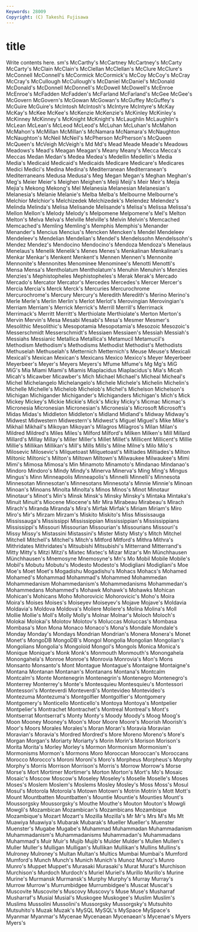 ```yaml
---
Keywords: 28009 
Copyright: (C) Takeshi Fujisawa
---
```


# title

Write contents here.
sm's McCarthy's McCartney McCartney's McCarty McCarty's McClain McClain's McClellan
McClellan's McClure McClure's McConnell McConnell's McCormick McCormick's McCoy McCoy's McCray
McCray's McCullough McCullough's McDaniel McDaniel's McDonald McDonald's McDonnell McDonnell's McDowell
McDowell's McEnroe McEnroe's McFadden McFadden's McFarland McFarland's McGee McGee's McGovern
McGovern's McGowan McGowan's McGuffey McGuffey's McGuire McGuire's McIntosh McIntosh's McIntyre
McIntyre's McKay McKay's McKee McKee's McKenzie McKenzie's McKinley McKinley's McKinney
McKinney's McKnight McKnight's McLaughlin McLaughlin's McLean McLean's McLeod McLeod's McLuhan
McLuhan's McMahon McMahon's McMillan McMillan's McNamara McNamara's McNaughton McNaughton's McNeil
McNeil's McPherson McPherson's McQueen McQueen's McVeigh McVeigh's Md Md's Mead
Meade Meade's Meadows Meadows's Mead's Meagan Meagan's Meany Meany's Mecca
Mecca's Meccas Medan Medan's Medea Medea's Medellin Medellin's Media Media's
Medicaid Medicaid's Medicaids Medicare Medicare's Medicares Medici Medici's Medina Medina's
Mediterranean Mediterranean's Mediterraneans Medusa Medusa's Meg Megan Megan's Meghan Meghan's
Meg's Meier Meier's Meighen Meighen's Meiji Meiji's Meir Meir's Mejia
Mejia's Mekong Mekong's Mel Melanesia Melanesian Melanesian's Melanesia's Melanie Melanie's
Melba Melba's Melbourne Melbourne's Melchior Melchior's Melchizedek Melchizedek's Melendez Melendez's
Melinda Melinda's Melisa Melisande Melisande's Melisa's Melissa Melissa's Mellon Mellon's
Melody Melody's Melpomene Melpomene's Mel's Melton Melton's Melva Melva's Melville
Melville's Melvin Melvin's Memcached Memcached's Memling Memling's Memphis Memphis's Menander
Menander's Mencius Mencius's Mencken Mencken's Mendel Mendeleev Mendeleev's Mendelian Mendelian's
Mendel's Mendelssohn Mendelssohn's Mendez Mendez's Mendocino Mendocino's Mendoza Mendoza's Menelaus
Menelaus's Menelik Menelik's Menes Menes's Menkalinan Menkalinan's Menkar Menkar's Menkent
Menkent's Mennen Mennen's Mennonite Mennonite's Mennonites Menominee Menominee's Menotti Menotti's
Mensa Mensa's Mentholatum Mentholatum's Menuhin Menuhin's Menzies Menzies's Mephistopheles Mephistopheles's
Merak Merak's Mercado Mercado's Mercator Mercator's Mercedes Mercedes's Mercer Mercer's
Mercia Mercia's Merck Merck's Mercuries Mercurochrome Mercurochrome's Mercury Mercury's Meredith
Meredith's Merino Merino's Merle Merle's Merlin Merlin's Merlot Merlot's Merovingian
Merovingian's Merriam Merriam's Merrick Merrick's Merrill Merrill's Merrimack Merrimack's Merritt
Merritt's Merthiolate Merthiolate's Merton Merton's Mervin Mervin's Mesa Mesabi Mesabi's
Mesa's Mesmer Mesmer's Mesolithic Mesolithic's Mesopotamia Mesopotamia's Mesozoic Mesozoic's Messerschmidt
Messerschmidt's Messiaen Messiaen's Messiah Messiah's Messiahs Messianic Metallica Metallica's Metamucil
Metamucil's Methodism Methodism's Methodisms Methodist Methodist's Methodists Methuselah Methuselah's Metternich
Metternich's Meuse Meuse's Mexicali Mexicali's Mexican Mexican's Mexicans Mexico Mexico's
Meyer Meyerbeer Meyerbeer's Meyer's Meyers Meyers's Mfume Mfume's Mg Mg's
MiG MiG's Mia Miami Miami's Miamis Miaplacidus Miaplacidus's Mia's Micah
Micah's Micawber Micawber's Mich Michael Michael's Micheal Micheal's Michel Michelangelo
Michelangelo's Michele Michele's Michelin Michelin's Michelle Michelle's Michelob Michelob's Michel's
Michelson Michelson's Michigan Michigander Michigander's Michiganders Michigan's Mich's Mick Mickey
Mickey's Mickie Mickie's Mick's Micky Micky's Micmac Micmac's Micronesia Micronesian
Micronesian's Micronesia's Microsoft Microsoft's Midas Midas's Middleton Middleton's Midland Midland's
Midway Midway's Midwest Midwestern Midwestern's Midwest's Miguel Miguel's Mike Mike's
Mikhail Mikhail's Mikoyan Mikoyan's Milagros Milagros's Milan Milan's Mildred Mildred's
Miles Miles's Milford Milford's Milken Milken's Mill Millard Millard's Millay
Millay's Miller Miller's Millet Millet's Millicent Millicent's Millie Millie's Millikan
Millikan's Mill's Mills Mills's Milne Milne's Milo Milo's Milosevic Milosevic's
Milquetoast Milquetoast's Miltiades Miltiades's Milton Miltonic Miltonic's Milton's Miltown Miltown's
Milwaukee Milwaukee's Mimi Mimi's Mimosa Mimosa's Min Minamoto Minamoto's Mindanao
Mindanao's Mindoro Mindoro's Mindy Mindy's Minerva Minerva's Ming Ming's Mingus
Mingus's Minn Minneapolis Minneapolis's Minnelli Minnelli's Minnesota Minnesotan Minnesotan's Minnesotans
Minnesota's Minnie Minnie's Minoan Minoan's Minoans Minolta Minolta's Minos Minos's
Minot Minotaur Minotaur's Minot's Min's Minsk Minsk's Minsky Minsky's Mintaka
Mintaka's Minuit Minuit's Miocene Miocene's Mir Mira Mirabeau Mirabeau's Mirach
Mirach's Miranda Miranda's Mira's Mirfak Mirfak's Miriam Miriam's Miro Miro's
Mir's Mirzam Mirzam's Miskito Miskito's Miss Mississauga Mississauga's Mississippi Mississippian
Mississippian's Mississippians Mississippi's Missouri Missourian Missourian's Missourians Missouri's Missy Missy's
Mistassini Mistassini's Mister Misty Misty's Mitch Mitchel Mitchell Mitchell's Mitchel's
Mitch's Mitford Mitford's Mithra Mithra's Mithridates Mithridates's Mitsubishi Mitsubishi's Mitterrand
Mitterrand's Mitty Mitty's Mitzi Mitzi's Mixtec Mixtec's Mizar Mizar's Mn
Münchhausen Münchhausen's Mnemosyne Mnemosyne's Mn's Mo Mobil Mobile Mobile's Mobil's
Mobutu Mobutu's Modesto Modesto's Modigliani Modigliani's Moe Moe's Moet Moet's
Mogadishu Mogadishu's Mohacs Mohacs's Mohamed Mohamed's Mohammad Mohammad's Mohammed Mohammedan
Mohammedanism Mohammedanism's Mohammedanisms Mohammedan's Mohammedans Mohammed's Mohawk Mohawk's Mohawks Mohican
Mohican's Mohicans Moho Mohorovicic Mohorovicic's Moho's Moira Moira's Moises Moises's
Moiseyev Moiseyev's Mojave Mojave's Moldavia Moldavia's Moldova Moldova's Moliere Moliere's
Molina Molina's Moll Mollie Mollie's Moll's Molly Molly's Molnar Molnar's
Moloch Moloch's Molokai Molokai's Molotov Molotov's Moluccas Moluccas's Mombasa Mombasa's
Mon Mona Monaco Monaco's Mona's Mondale Mondale's Monday Monday's Mondays
Mondrian Mondrian's Monera Monera's Monet Monet's MongoDB MongoDB's Mongol Mongolia
Mongolian Mongolian's Mongolians Mongolia's Mongoloid Mongol's Mongols Monica Monica's Monique
Monique's Monk Monk's Monmouth Monmouth's Monongahela Monongahela's Monroe Monroe's Monrovia
Monrovia's Mon's Mons Monsanto Monsanto's Mont Montague Montague's Montaigne Montaigne's
Montana Montanan Montanan's Montanans Montana's Montcalm Montcalm's Monte Montenegrin Montenegrin's
Montenegro Montenegro's Monterrey Monterrey's Monte's Montesquieu Montesquieu's Montessori Montessori's Monteverdi
Monteverdi's Montevideo Montevideo's Montezuma Montezuma's Montgolfier Montgolfier's Montgomery Montgomery's Monticello
Monticello's Montoya Montoya's Montpelier Montpelier's Montrachet Montrachet's Montreal Montreal's Mont's
Montserrat Montserrat's Monty Monty's Moody Moody's Moog Moog's Moon Mooney
Mooney's Moon's Moor Moore Moore's Moorish Moorish's Moor's Moors Morales
Morales's Moran Moran's Moravia Moravian Moravian's Moravia's Mordred Mordred's More
Moreno Moreno's More's Morgan Morgan's Moriarty Moriarty's Morin Morin's Morison
Morison's Morita Morita's Morley Morley's Mormon Mormonism Mormonism's Mormonisms Mormon's
Mormons Moro Moroccan Moroccan's Moroccans Morocco Morocco's Moroni Moroni's Moro's
Morpheus Morpheus's Morphy Morphy's Morris Morrison Morrison's Morris's Morrow Morrow's
Morse Morse's Mort Mortimer Mortimer's Morton Morton's Mort's Mo's Mosaic
Mosaic's Moscow Moscow's Moseley Moseley's Moselle Moselle's Moses Moses's Moslem
Moslem's Moslems Mosley Mosley's Moss Moss's Mosul Mosul's Motorola Motorola's
Motown Motown's Motrin Motrin's Mott Mott's Mount Mountbatten Mountbatten's Mountie
Mountie's Mounties Mount's Moussorgsky Moussorgsky's Mouthe Mouthe's Mouton Mouton's Mowgli
Mowgli's Mozambican Mozambican's Mozambicans Mozambique Mozambique's Mozart Mozart's Mozilla Mozilla's
Mr Mr's Mrs M's Ms Mt Muawiya Muawiya's Mubarak Mubarak's
Mueller Mueller's Muenster Muenster's Mugabe Mugabe's Muhammad Muhammadan Muhammadanism Muhammadanism's
Muhammadanisms Muhammadan's Muhammadans Muhammad's Muir Muir's Mujib Mujib's Mulder Mulder's
Mullen Mullen's Muller Muller's Mulligan Mulligan's Mullikan Mullikan's Mullins Mullins's
Mulroney Mulroney's Multan Multan's Multics Mumbai Mumbai's Mumford Mumford's Munch
Munch's Munich Munich's Munoz Munoz's Munro Munro's Muppet Muppet's Murasaki
Murasaki's Murat Murat's Murchison Murchison's Murdoch Murdoch's Muriel Muriel's Murillo
Murillo's Murine Murine's Murmansk Murmansk's Murphy Murphy's Murray Murray's Murrow
Murrow's Murrumbidgee Murrumbidgee's Muscat Muscat's Muscovite Muscovite's Muscovy Muscovy's Muse
Muse's Musharraf Musharraf's Musial Musial's Muskogee Muskogee's Muslim Muslim's Muslims
Mussolini Mussolini's Mussorgsky Mussorgsky's Mutsuhito Mutsuhito's Muzak Muzak's MySQL MySQL's
MySpace MySpace's Myanmar Myanmar's Mycenae Mycenaean Mycenaean's Mycenae's Myers Myers's
